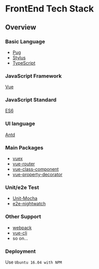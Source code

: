 # FrontEnd Tech Stack

## Overview

### Basic Language
- [Pug](https://pugjs.org/api/getting-started.html)
- [Stylus](http://stylus-lang.com/)
- [TypeScript](https://www.typescriptlang.org/)

### JavaScript Framework

[Vue](https://vuejs.org/)

### JavaScript Standard

[ES6](http://es6.ruanyifeng.com/#docs/intro)

### UI language

[Antd](https://github.com/ant-design-vue/antv)

### Main Packages

- [vuex](https://vuex.vuejs.org/en/)
- [vue-router](https://router.vuejs.org/en/)
- [vue-class-component](https://github.com/vuejs/vue-class-component)
- [vue-property-decorator](https://github.com/kaorun343/vue-property-decorator)

### Unit/e2e Test

- [Unit-Mocha](https://mochajs.org/)
- [e2e-nightwatch](https://github.com/vuejs/vue-cli/tree/dev/packages/%40vue/cli-plugin-e2e-nightwatch)


### Other Support
- [webpack](https://webpack.js.org/)
- [vue-cli](https://github.com/vuejs/vue-cli)
- so on...


### Deployment

Use `Ubuntu 16.04 with NPM `
